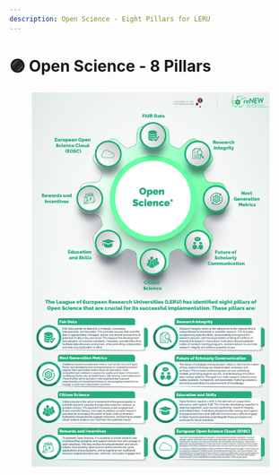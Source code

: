```yaml
---
description: Open Science - Eight Pillars for LERU
---
```


# 🟣 Open Science - 8 Pillars

<div data-full-width="true"><figure><img src="../.gitbook/assets/Updated-01.jpg" alt=""><figcaption></figcaption></figure></div>
